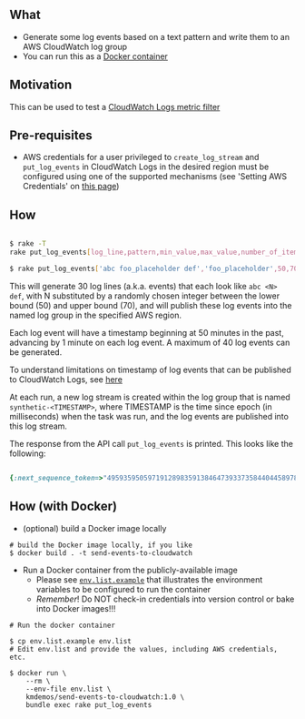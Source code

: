 What 
---
- Generate some log events based on a text pattern and write them to an AWS CloudWatch log group
- You can run this as a [Docker container](https://cloud.docker.com/repository/docker/kmdemos/send-events-to-cloudwatch)

Motivation 
---
This can be used to test a [CloudWatch Logs metric filter](https://docs.aws.amazon.com/AmazonCloudWatch/latest/logs/MonitoringLogData.html)

Pre-requisites
---

- AWS credentials for a user privileged to `create_log_stream` and `put_log_events` in CloudWatch Logs in the desired region must be configured using one of the supported mechanisms (see 'Setting AWS Credentials' on [this page](https://docs.aws.amazon.com/sdk-for-ruby/v3/developer-guide/setup-config.html))

How
---

```bash

$ rake -T
rake put_log_events[log_line,pattern,min_value,max_value,number_of_items,log_group_name,region]

$ rake put_log_events['abc foo_placeholder def','foo_placeholder',50,70,30,'test-log-group','eu-west-1']

```

This will generate 30 log lines (a.k.a. events) that each look like `abc <N> def`, 
with N substituted by a randomly chosen integer between the lower bound (50) and upper bound (70),
and will publish these log events into the named log group in the specified AWS region.

Each log event will have a timestamp beginning at 50 minutes in the past, advancing by 1 minute on each log event.
A maximum of 40 log events can be generated.

To understand limitations on timestamp of log events that can be published to CloudWatch Logs, see [here](https://docs.aws.amazon.com/sdk-for-ruby/v3/api/Aws/CloudWatchLogs/Client.html#put_log_events-instance_method)

At each run, a new log stream is created within the log group that is named `synthetic-<TIMESTAMP>`,
where TIMESTAMP is the time since epoch (in milliseconds) when the task was run, 
and the log events are published into this log stream. 

The response from the API call `put_log_events` is printed. This looks like the following:

```ruby

{:next_sequence_token=>"49593595059719128983591384647393373584404458978366498066", :rejected_log_events_info=>nil}

```  

How (with Docker)
---

- (optional) build a Docker image locally

```
# build the Docker image locally, if you like
$ docker build . -t send-events-to-cloudwatch

```

- Run a Docker container from the publicly-available image 
    - Please see [`env.list.example`](env.list.example) that illustrates the environment variables to be configured to run the container
    - _Remember_! Do NOT check-in credentials into version control or bake into Docker images!!!

```
# Run the docker container

$ cp env.list.example env.list
# Edit env.list and provide the values, including AWS credentials, etc.

$ docker run \
    --rm \
    --env-file env.list \
    kmdemos/send-events-to-cloudwatch:1.0 \
    bundle exec rake put_log_events

```
